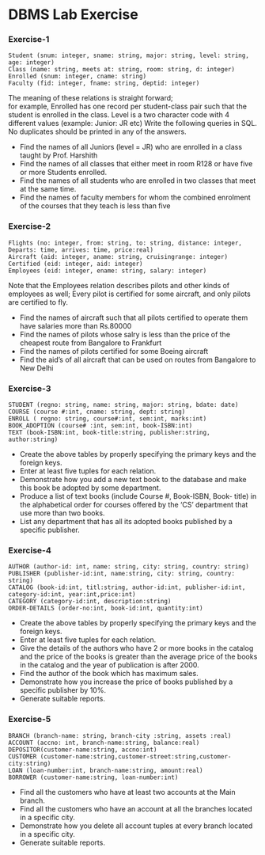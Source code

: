# DBMS Lab Exercise
### Exercise-1
```
Student (snum: integer, sname: string, major: string, level: string, age: integer)
Class (name: string, meets at: string, room: string, d: integer) 
Enrolled (snum: integer, cname: string)
Faculty (fid: integer, fname: string, deptid: integer)
```
The meaning of these relations is straight forward; <br>for example, Enrolled has one record per student-class pair such that the student is enrolled in the class. Level is a two character code with 4 different values (example: Junior: JR etc)
Write the following queries in SQL. No duplicates should be printed in any of the answers.
*  Find the names of all Juniors (level = JR) who are enrolled in a class taught by Prof. Harshith
* Find the names of all classes that either meet in room R128 or have five or more Students enrolled.
* Find the names of all students who are enrolled in two classes that meet at the same time.
* Find the names of faculty members for whom the combined enrolment of the courses that they teach is less than five

### Exercise-2
```
Flights (no: integer, from: string, to: string, distance: integer, Departs: time, arrives: time, price:real)
Aircraft (aid: integer, aname: string, cruisingrange: integer)
Certified (eid: integer, aid: integer)
Employees (eid: integer, ename: string, salary: integer)
```
Note that the Employees relation describes pilots and other kinds of employees as well; Every pilot is certified for some aircraft, and only pilots are certified to fly.
*  Find the names of aircraft such that all pilots certified to operate them have salaries more than Rs.80000
*  Find the names of pilots whose salry is less than the price of the cheapest route from Bangalore to Frankfurt
*  Find the names of pilots certified for some Boeing aircraft
*  Find the aid’s of all aircraft that can be used on routes from Bangalore to New Delhi
### Exercise-3
```
STUDENT (regno: string, name: string, major: string, bdate: date)
COURSE (course #:int, cname: string, dept: string) 
ENROLL ( regno: string, course#:int, sem:int, marks:int) 
BOOK_ADOPTION (course# :int, sem:int, book-ISBN:int)
TEXT (book-ISBN:int, book-title:string, publisher:string, author:string)
```
* Create the above tables by properly specifying the primary keys and the foreign keys.
* Enter at least five tuples for each relation.
* Demonstrate how you add a new text book to the database and make this book be adopted by some department.
* Produce a list of text books (include Course #, Book-ISBN, Book- title) in the alphabetical order for courses offered by the ‘CS’ department that use more than two books.
* List any department that has all its adopted books published by a specific publisher.
### Exercise-4
```
AUTHOR (author-id: int, name: string, city: string, country: string) 
PUBLISHER (publisher-id:int, name:string, city: string, country: string) 
CATALOG (book-id:int, titl:string, author-id:int, publisher-id:int, category-id:int, year:int,price:int)
CATEGORY (category-id:int, description:string)
ORDER-DETAILS (order-no:int, book-id:int, quantity:int)
```
* Create the above tables by properly specifying the primary keys and the foreign keys.
* Enter at least five tuples for each relation.
* Give the details of the authors who have 2 or more books in the catalog and the price of the books is greater than the average price of the books in the catalog and the year of publication is after 2000.
* Find the author of the book which has maximum sales.
* Demonstrate how you increase the price of books published by a specific publisher by 10%.
* Generate suitable reports.
### Exercise-5
```
BRANCH (branch-name: string, branch-city :string, assets :real) 
ACCOUNT (accno: int, branch-name:string, balance:real) DEPOSITOR(customer-name:string, accno:int)
CUSTOMER (customer-name:string,customer-street:string,customer- city:string)
LOAN (loan-number:int, branch-name:string, amount:real)
BORROWER (customer-name:string, loan-number:int)
```
* Find all the customers who have at least two accounts at the Main branch.
* Find all the customers who have an account at all the branches located in a specific city.
* Demonstrate how you delete all account tuples at every branch located in a specific city.
* Generate suitable reports.

